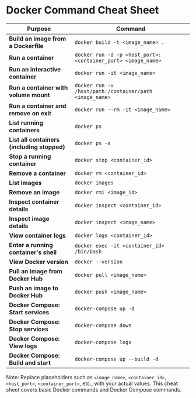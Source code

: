 # Docker Command Cheat Sheet

| Purpose                                      | Command                                          |
|----------------------------------------------|--------------------------------------------------|
| **Build an image from a Dockerfile**          | `docker build -t <image_name> .`                 |
| **Run a container**                           | `docker run -d -p <host_port>:<container_port> <image_name>` |
| **Run an interactive container**              | `docker run -it <image_name>`                     |
| **Run a container with volume mount**         | `docker run -v /host/path:/container/path <image_name>` |
| **Run a container and remove on exit**        | `docker run --rm -it <image_name>`                |
| **List running containers**                   | `docker ps`                                      |
| **List all containers (including stopped)**  | `docker ps -a`                                   |
| **Stop a running container**                  | `docker stop <container_id>`                      |
| **Remove a container**                        | `docker rm <container_id>`                        |
| **List images**                              | `docker images`                                  |
| **Remove an image**                           | `docker rmi <image_id>`                           |
| **Inspect container details**                 | `docker inspect <container_id>`                  |
| **Inspect image details**                     | `docker inspect <image_name>`                    |
| **View container logs**                       | `docker logs <container_id>`                     |
| **Enter a running container's shell**         | `docker exec -it <container_id> /bin/bash`       |
| **View Docker version**                       | `docker --version`                               |
| **Pull an image from Docker Hub**             | `docker pull <image_name>`                       |
| **Push an image to Docker Hub**               | `docker push <image_name>`                       |
| **Docker Compose: Start services**            | `docker-compose up -d`                           |
| **Docker Compose: Stop services**             | `docker-compose down`                            |
| **Docker Compose: View logs**                 | `docker-compose logs`                            |
| **Docker Compose: Build and start**           | `docker-compose up --build -d`                   |

Note: Replace placeholders such as `<image_name>`, `<container_id>`, `<host_port>`, `<container_port>`, etc., with your actual values. This cheat sheet covers basic Docker commands and Docker Compose commands.
